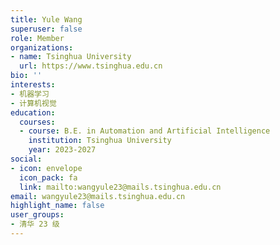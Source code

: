 ```yaml
---
title: Yule Wang
superuser: false
role: Member
organizations:
- name: Tsinghua University
  url: https://www.tsinghua.edu.cn
bio: ''
interests:
- 机器学习
- 计算机视觉
education:
  courses:
  - course: B.E. in Automation and Artificial Intelligence
    institution: Tsinghua University
    year: 2023-2027
social:
- icon: envelope
  icon_pack: fa
  link: mailto:wangyule23@mails.tsinghua.edu.cn
email: wangyule23@mails.tsinghua.edu.cn
highlight_name: false
user_groups:
- 清华 23 级
---
```

